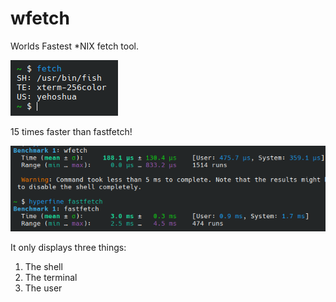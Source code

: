 # wfetch
Worlds Fastest *NIX fetch tool.

![img](https://github.com/j0shua-daniel/images/blob/main/2024-12-29_16-02.png)

15 times faster than fastfetch!

![img](https://github.com/j0shua-daniel/images/blob/main/bench.png)

It only displays three things:

1. The shell
2. The terminal
3. The user
